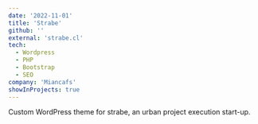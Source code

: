 ```yaml
---
date: '2022-11-01'
title: 'Strabe'
github: ''
external: 'strabe.cl'
tech:
  - Wordpress
  - PHP
  - Bootstrap
  - SEO
company: 'Miancafs'
showInProjects: true
---
```


Custom WordPress theme for strabe, an urban project execution start-up.